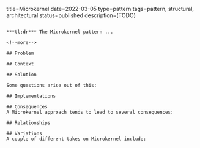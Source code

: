title=Microkernel
date=2022-03-05
type=pattern
tags=pattern, structural, architectural
status=published
description=(TODO)
~~~~~~

***tl;dr*** The Microkernel pattern ...

<!--more-->

## Problem

## Context

## Solution

Some questions arise out of this:

## Implementations

## Consequences
A Microkernel approach tends to lead to several consequences:

## Relationships

## Variations
A couple of different takes on Microkernel include:

